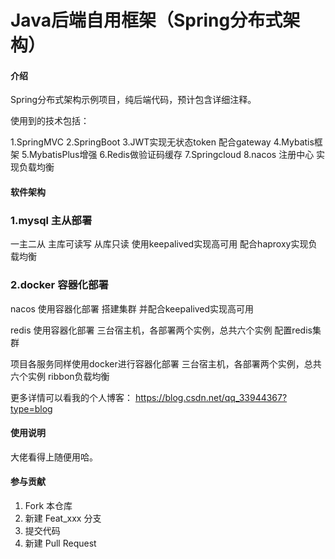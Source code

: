 # Java后端自用框架（Spring分布式架构）

#### 介绍

Spring分布式架构示例项目，纯后端代码，预计包含详细注释。

使用到的技术包括：

1.SpringMVC
2.SpringBoot
3.JWT实现无状态token  配合gateway
4.Mybatis框架
5.MybatisPlus增强
6.Redis做验证码缓存
7.Springcloud
8.nacos 注册中心 实现负载均衡

#### 软件架构

### 1.mysql 主从部署

一主二从 主库可读写 从库只读
使用keepalived实现高可用
配合haproxy实现负载均衡

### 2.docker 容器化部署

nacos 使用容器化部署
搭建集群 并配合keepalived实现高可用

redis 使用容器化部署
三台宿主机，各部署两个实例，总共六个实例
配置redis集群

项目各服务同样使用docker进行容器化部署
三台宿主机，各部署两个实例，总共六个实例
ribbon负载均衡

更多详情可以看我的个人博客：
https://blog.csdn.net/qq_33944367?type=blog

#### 使用说明

大佬看得上随便用哈。

#### 参与贡献

1.  Fork 本仓库
2.  新建 Feat_xxx 分支
3.  提交代码
4.  新建 Pull Request

